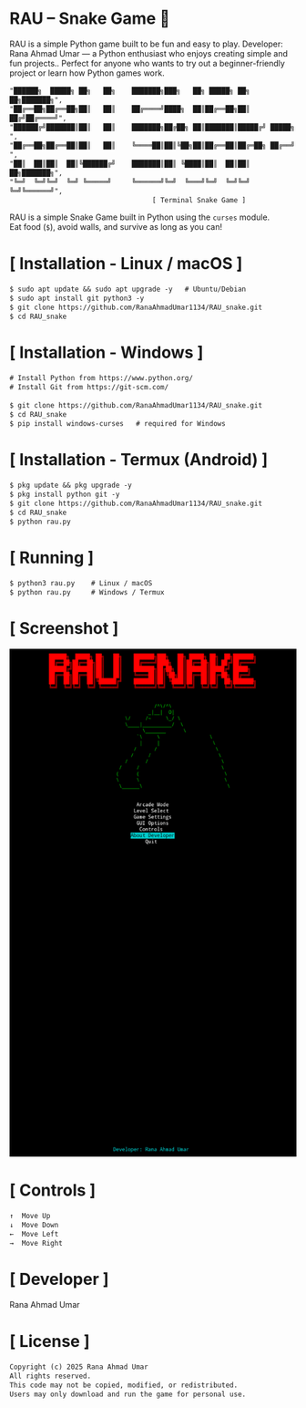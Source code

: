 # RAU – Snake Game 🐍
RAU is a simple Python game built to be fun and easy to play.
 Developer: Rana Ahmad Umar — a Python enthusiast who enjoys 
creating simple and fun projects.. Perfect for anyone who wants 
to try out a beginner-friendly project or learn how Python games work.

```
"██████╗  █████╗ ██╗   ██╗    ███████╗███╗   ██╗ █████╗ ██╗  ██╗███████╗",
"██╔══██╗██╔══██╗██║   ██║    ██╔════╝████╗  ██║██╔══██╗██║ ██╔╝██╔════╝",
"██████╔╝███████║██║   ██║    ███████╗██╔██╗ ██║███████║█████╔╝ █████╗  ",
"██╔══██╗██╔══██║██║   ██║    ╚════██║██║╚██╗██║██╔══██║██╔═██╗ ██╔══╝  ",
"██║  ██║██║  ██║╚██████╔╝    ███████║██║ ╚████║██║  ██║██║  ██╗███████╗",
"╚═╝  ╚═╝╚═╝  ╚═╝ ╚═════╝     ╚══════╝╚═╝  ╚═══╝╚═╝  ╚═╝╚═╝  ╚═╝╚══════╝",
                                   [ Terminal Snake Game ]
```

RAU is a simple Snake Game built in Python using the `curses` module.  
Eat food (`$`), avoid walls, and survive as long as you can!

# [ Installation - Linux / macOS ]
```
$ sudo apt update && sudo apt upgrade -y   # Ubuntu/Debian
$ sudo apt install git python3 -y
$ git clone https://github.com/RanaAhmadUmar1134/RAU_snake.git
$ cd RAU_snake
```

# [ Installation - Windows ]
```
# Install Python from https://www.python.org/
# Install Git from https://git-scm.com/

$ git clone https://github.com/RanaAhmadUmar1134/RAU_snake.git
$ cd RAU_snake
$ pip install windows-curses   # required for Windows
```

# [ Installation - Termux (Android) ]
```
$ pkg update && pkg upgrade -y
$ pkg install python git -y
$ git clone https://github.com/RanaAhmadUmar1134/RAU_snake.git
$ cd RAU_snake
$ python rau.py
```

# [ Running ]
```
$ python3 rau.py    # Linux / macOS
$ python rau.py     # Windows / Termux
```

# [ Screenshot ]
![Game Screenshot](Screenshot_20250921-220350.png)

# [ Controls ]
```
↑  Move Up
↓  Move Down
←  Move Left
→  Move Right
```

# [ Developer ]
Rana Ahmad Umar

# [ License ]
```
Copyright (c) 2025 Rana Ahmad Umar
All rights reserved.
This code may not be copied, modified, or redistributed.
Users may only download and run the game for personal use.
```
